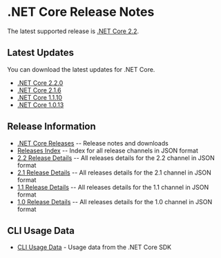 # .NET Core Release Notes

The latest supported release is [.NET Core 2.2](2.2).

## Latest Updates

You can download the latest updates for .NET Core.

* [.NET Core 2.2.0](2.2/2.2.0/2.2.0-download.md)
* [.NET Core 2.1.6](2.1/2.1.6/2.1.6-download.md)
* [.NET Core 1.1.10](download-archives/1.1.10-download.md)
* [.NET Core 1.0.13](download-archives/1.0.13-download.md)

## Release Information

* [.NET Core Releases](download-archive.md) -- Release notes and downloads
* [Releases Index](releases-index.json) -- Index for all release channels in JSON format
* [2.2 Release Details](2.2/releases.json) -- All releases details for the 2.2 channel in JSON format
* [2.1 Release Details](2.1/releases.json) -- All releases details for the 2.1 channel in JSON format
* [1.1 Release Details](1.1/releases.json) -- All releases details for the 1.1 channel in JSON format
* [1.0 Release Details](1.0/releases.json) -- All releases details for the 1.0 channel in JSON format

## CLI Usage Data

* [CLI Usage Data](cli-usage-data.md) - Usage data from the .NET Core SDK
